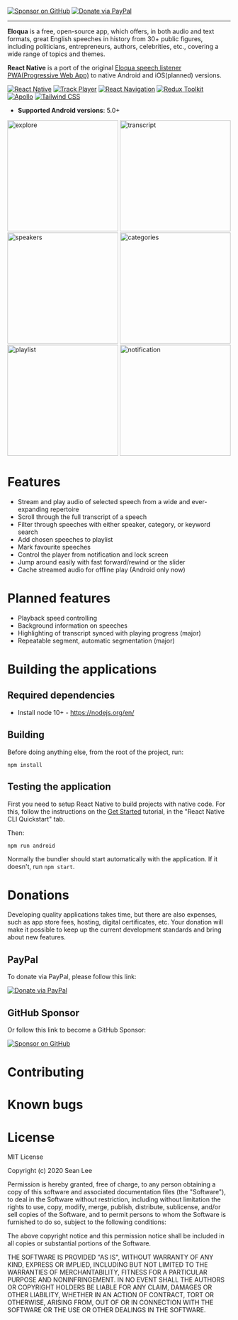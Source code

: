 [![Sponsor on GitHub](https://img.shields.io/badge/Sponsor-on%20GitHub-blueviolet)](https://github.com/sponsors/ilovepku) [![Donate via PayPal](https://img.shields.io/badge/Donate-via%20PayPal-%230d3685)](https://www.paypal.com/donate?hosted_button_id=EMK52WJM37KWY)

* * *

**Eloqua** is a free, open-source app, which offers, in both audio and text formats, great English speeches in history from 30+ public figures, including politicians, entrepreneurs, authors, celebrities, etc., covering a wide range of topics and themes.

**React Native** is a port of the original [Eloqua speech listener PWA(Progressive Web App)](https://github.com/ilovepku/pwa-quanto) to native Android and iOS(planned) versions.

[![React Native](https://img.shields.io/github/package-json/dependency-version/ilovepku/EloquaNative/react-native?color=%2361dafb)](https://github.com/react-native-community/releases/blob/master/CHANGELOG.md) [![Track Player](https://img.shields.io/github/package-json/dependency-version/ilovepku/EloquaNative/react-native-track-player?color=%23227efa)](https://github.com/react-native-kit/react-native-track-player/releases) [![React Navigation](https://img.shields.io/github/package-json/dependency-version/ilovepku/EloquaNative/@react-navigation/native?color=%236b52ae)](https://github.com/react-navigation/react-navigation/blob/main/packages/native/CHANGELOG.md) [![Redux Toolkit](https://img.shields.io/github/package-json/dependency-version/ilovepku/EloquaNative/@reduxjs/toolkit?color=%23593d88)](https://github.com/reduxjs/redux-toolkit/releases) [![Apollo](https://img.shields.io/github/package-json/dependency-version/ilovepku/EloquaNative/@apollo/client?color=%23D64292)](https://github.com/apollographql/apollo-client/blob/main/CHANGELOG.md) [![Tailwind CSS](https://img.shields.io/github/package-json/dependency-version/ilovepku/EloquaNative/tailwind-rn?color=%2338b2ac)](https://github.com/vadimdemedes/tailwind-rn/releases)

- **Supported Android versions**: 5.0+

<p float="left">
  <img src="https://seanlee.netlify.app/static/268d0e6b2eaae50a702a5bc98e488f2c/ee604/explore.png" alt="explore" width="250">
  <img src="https://seanlee.netlify.app/static/a300e0b0ea012a2859f213d71c8ce4a2/ee604/transcript.png" alt="transcript" width="250">
  <img src="https://seanlee.netlify.app/static/0b5074ff17d025701176a175f7f87dc7/ee604/speakers.png" alt="speakers" width="250">
  <img src="https://seanlee.netlify.app/static/9de300e62983c923ccaebfe71b059760/ee604/categories.png" alt="categories" width="250">
  <img src="https://seanlee.netlify.app/static/fc11091c8b7703e4f2f516c8555d3fa5/ee604/playlist.png" alt="playlist" width="250">
  <img src="https://seanlee.netlify.app/static/3d1fe3ed312400d4466625819d700ff5/ee604/notification.png" alt="notification" width="250">
</p>

# Features
- Stream and play audio of selected speech from a wide and ever-expanding repertoire
- Scroll through the full transcript of a speech
- Filter through speeches with either speaker, category, or keyword search
- Add chosen speeches to playlist
- Mark favourite speeches
- Control the player from notification and lock screen
- Jump around easily with fast forward/rewind or the slider
- Cache streamed audio for offline play (Android only now)

# Planned features
- Playback speed controlling
- Background information on speeches
- Highlighting of transcript synced with playing progress (major)
- Repeatable segment, automatic segmentation (major)

# Building the applications

## Required dependencies

- Install node 10+ - https://nodejs.org/en/

## Building

Before doing anything else, from the root of the project, run:

	npm install
  
## Testing the application

First you need to setup React Native to build projects with native code. For this, follow the instructions on the [Get Started](https://facebook.github.io/react-native/docs/getting-started.html) tutorial, in the "React Native CLI Quickstart" tab.

Then:

	npm run android
  
Normally the bundler should start automatically with the application. If it doesn't, run `npm start`.

# Donations

Developing quality applications takes time, but there are also expenses, such as app store fees, hosting, digital certificates, etc. Your donation will make it possible to keep up the current development standards and bring about new features.

## PayPal

To donate via PayPal, please follow this link:

[![Donate via PayPal](https://img.shields.io/badge/Donate-via%20PayPal-%230d3685)](https://www.paypal.com/donate?hosted_button_id=EMK52WJM37KWY)

## GitHub Sponsor

Or follow this link to become a GitHub Sponsor:

[![Sponsor on GitHub](https://img.shields.io/badge/Sponsor-on%20GitHub-blueviolet)](https://github.com/sponsors/ilovepku)

# Contributing

# Known bugs

# License

MIT License

Copyright (c) 2020 Sean Lee

Permission is hereby granted, free of charge, to any person obtaining a copy of this software and associated documentation files (the "Software"), to deal in the Software without restriction, including without limitation the rights to use, copy, modify, merge, publish, distribute, sublicense, and/or sell copies of the Software, and to permit persons to whom the Software is furnished to do so, subject to the following conditions:

The above copyright notice and this permission notice shall be included in all copies or substantial portions of the Software.

THE SOFTWARE IS PROVIDED "AS IS", WITHOUT WARRANTY OF ANY KIND, EXPRESS OR IMPLIED, INCLUDING BUT NOT LIMITED TO THE WARRANTIES OF MERCHANTABILITY, FITNESS FOR A PARTICULAR PURPOSE AND NONINFRINGEMENT. IN NO EVENT SHALL THE AUTHORS OR COPYRIGHT HOLDERS BE LIABLE FOR ANY CLAIM, DAMAGES OR OTHER LIABILITY, WHETHER IN AN ACTION OF CONTRACT, TORT OR OTHERWISE, ARISING FROM, OUT OF OR IN CONNECTION WITH THE SOFTWARE OR THE USE OR OTHER DEALINGS IN THE SOFTWARE.
